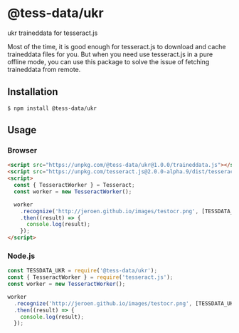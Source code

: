 # @tess-data/ukr

ukr traineddata for tesseract.js

Most of the time, it is good enough for tesseract.js to download and cache traineddata files for you.
But when you need use tesseract.js in a pure offline mode, you can use this package to solve the issue of fetching traineddata from remote.

## Installation

```
$ npm install @tess-data/ukr
```

## Usage

### Browser

```html
<script src="https://unpkg.com/@tess-data/ukr@1.0.0/traineddata.js"></script>
<script src="https://unpkg.com/tesseract.js@2.0.0-alpha.9/dist/tesseract.min.js"></script>
<script>
  const { TesseractWorker } = Tesseract;
  const worker = new TesseractWorker();

  worker
    .recognize('http://jeroen.github.io/images/testocr.png', [TESSDATA_UKR])
    .then((result) => {
      console.log(result);
    });
</script>
```

### Node.js

```javascript
const TESSDATA_UKR = require('@tess-data/ukr');
const { TesseractWorker } = require('tesseract.js');
const worker = new TesseractWorker();

worker
  .recognize('http://jeroen.github.io/images/testocr.png', [TESSDATA_UKR])
  .then((result) => {
    console.log(result);
  });
```
